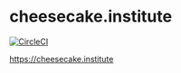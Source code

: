 # cheesecake.institute

[![CircleCI](https://circleci.com/gh/kaz/cheesecake.institute.svg?style=svg)](https://circleci.com/gh/kaz/cheesecake.institute)

<https://cheesecake.institute>

